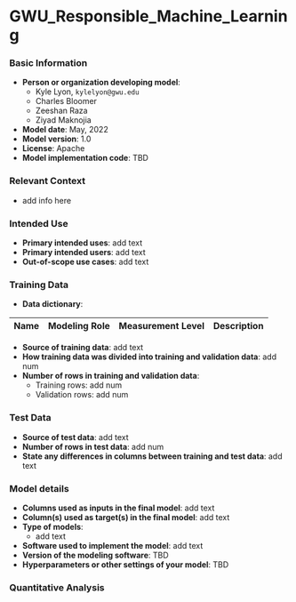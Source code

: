 # GWU_Responsible_Machine_Learning

### Basic Information

* **Person or organization developing model**:
  * Kyle Lyon, `kylelyon@gwu.edu`
  * Charles Bloomer
  * Zeeshan Raza
  * Ziyad Maknojia
* **Model date**: May, 2022
* **Model version**: 1.0
* **License**: Apache
* **Model implementation code**: TBD

### Relevant Context

* add info here

### Intended Use
* **Primary intended uses**: add text
* **Primary intended users**: add text
* **Out-of-scope use cases**: add text

### Training Data

* **Data dictionary**:

| Name | Modeling Role | Measurement Level| Description|
| ---- | ------------- | ---------------- | ---------- |

* **Source of training data**: add text
* **How training data was divided into training and validation data**: add num
* **Number of rows in training and validation data**:
  * Training rows: add num
  * Validation rows: add num

### Test Data
* **Source of test data**: add text
* **Number of rows in test data**: add num
* **State any differences in columns between training and test data**: add text

### Model details
* **Columns used as inputs in the final model**: add text
* **Column(s) used as target(s) in the final model**: add text
* **Type of models**: 
  * add text 
* **Software used to implement the model**: add text
* **Version of the modeling software**: TBD
* **Hyperparameters or other settings of your model**: TBD

### Quantitative Analysis
